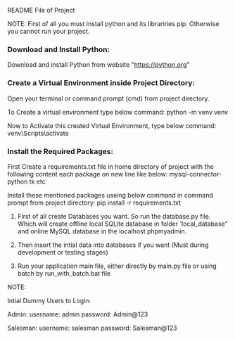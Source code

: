 
README File of Project

NOTE: First of all you must install python and its librariries pip. 
      Otherwise you cannot run your project.



### Download and Install Python:

Download and install Python from website "https://python.org"



### Create a Virtual Environment inside Project Directory:
Open your terminal or command prompt (cmd) from project directory.


To Create a virtual environment type below command:
python -m venv venv

Now to Activate this created Virtual Environment, type below command:
venv\Scripts\activate



### Install the Required Packages:

First Create a requirements.txt file in home directory of project with the following content each package on new line like below:
mysql-connector-python
tk
etc

Install these mentioned packages useing below command in command prompt from project directory:
pip install -r requirements.txt





1. First of all create Databases you want. So run the database.py file.
   Which will create offline local SQLite database in folder 'local_database"
   and online MySQL database in the localhost phpmyadmin. 

2. Then insert the intial data into databases if you want (Must during development or testing stages)

3. Run your application main file, either directly by main.py file or using batch by run_with_batch.bat file


NOTE:

Intial Dummy Users to Login:

Admin:
username: admin
password: Admin@123

Salesman:
username: salesman
password: Salesman@123


